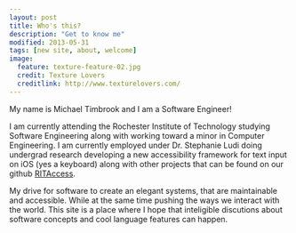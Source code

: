 ```yaml
---
layout: post
title: Who's this?
description: "Get to know me"
modified: 2013-05-31
tags: [new site, about, welcome]
image:
  feature: texture-feature-02.jpg
  credit: Texture Lovers
  creditlink: http://www.texturelovers.com/
---
```

My name is Michael Timbrook and I am a Software Engineer!

I am currently attending the Rochester Institute of Technology studying Software Engineering along with working toward a minor in Computer Engineering. I am currently employed under Dr. Stephanie Ludi doing undergrad research developing a new accessibility framework for text input on iOS (yes a keyboard) along with other projects that can be found on our github [RITAccess](https://github.com/ritaccess).

My drive for software to create an elegant systems, that are maintainable and accessible. While at the same time pushing the ways we interact with the world. This site is a place where I hope that inteligible discutions about software concepts and cool language features can happen.